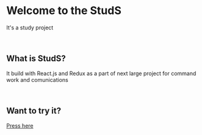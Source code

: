 <h1>Welcome to the StudS</h1>
<p>It's a study project </p>
<br/>
<h2>What is StudS?</h2>
<p>It build with React.js and Redux as a part of next large project for command work and comunications</p>
<br/>
<h2>Want to try it?</h2>
<a href="https://olgabieliaieva.github.io/students-socials/">Press here</a>
